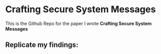 # Crafting Secure System Messages

This is the Github Repo for the paper I wrote **Crafting Secure System Messages**

## Replicate my findings:

